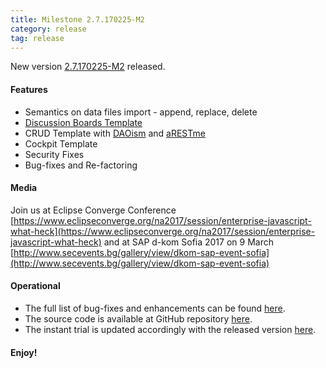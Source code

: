 ```yaml
---
title: Milestone 2.7.170225-M2
category: release
tag: release
---
```


New version [2.7.170225-M2](http://download.eclipse.org/dirigible/drops/M20170225-2222/index.html) released.

#### Features

* Semantics on data files import - append, replace, delete
* [Discussion Boards Template](https://github.com/dirigiblelabs/template_web_discussions)
* CRUD Template with [DAOism](https://github.com/dirigiblelabs/daoism) and [aRESTme](https://github.com/dirigiblelabs/arestme)
* Cockpit Template
* Security Fixes
* Bug-fixes and Re-factoring

#### Media

Join us at Eclipse Converge Conference [https://www.eclipseconverge.org/na2017/session/enterprise-javascript-what-heck](https://www.eclipseconverge.org/na2017/session/enterprise-javascript-what-heck)
and at SAP d-kom Sofia 2017 on 9 March [http://www.secevents.bg/gallery/view/dkom-sap-event-sofia](http://www.secevents.bg/gallery/view/dkom-sap-event-sofia)

#### Operational

* The full list of bug-fixes and enhancements can be found [here](https://bugs.eclipse.org/bugs/buglist.cgi?bug_status=UNCONFIRMED&bug_status=NEW&bug_status=ASSIGNED&bug_status=REOPENED&bug_status=RESOLVED&bug_status=VERIFIED&bug_status=CLOSED&classification=ECD&columnlist=product%2Ccomponent%2Cassigned_to%2Cbug_status%2Cresolution%2Cshort_desc%2Cchangeddate%2Cversion%2Ctarget_milestone&known_name=Dirigible%202.7&list_id=14031710&product=Dirigible&query_based_on=Dirigible%202.7&query_format=advanced&version=2.7).
* The source code is available at GitHub repository [here](https://github.com/eclipse/dirigible/tree/2.7.170225-M2).
* The instant trial is updated accordingly with the released version [here](http://trial.dirigible.io).


#### Enjoy!
